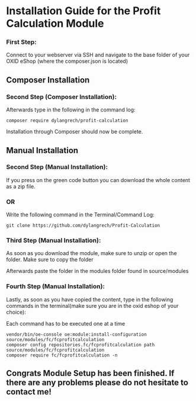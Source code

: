 <h1>Installation Guide for the Profit Calculation Module</h1>
<h3>First Step:</h3>
<p>Connect to your webserver via SSH and navigate to the base folder of your OXID eShop (where the composer.json is located)</p>
<h2>Composer Installation</h2>
<h3>Second Step (Composer Installation):</h3>
<p>Afterwards type in the following in the command log:</p>
<code>composer require dylangrech/profit-calculation</code>
<p>Installation through Composer should now be complete.</p>
<h2>Manual Installation</h2>
<h3>Second Step (Manual Installation):</h3>
<p>If you press on the green code button you can download the whole content as a zip file.</p>
<h3>OR</h3>
<p>Write the following command in the Terminal/Command Log:</p>
<code>git clone https://github.com/dylangrech/Profit-Calculation</code>
<h3>Third Step (Manual Installation):</h3>
<p>As soon as you download the module, make sure to unzip or open the folder. Make sure to copy the folder</p>
<p>Afterwards paste the folder in the modules folder found in source/modules</p>
<h3>Fourth Step (Manual Installation):</h3>
<p>Lastly, as soon as you have copied the content, type in the following commands in the terminal(make sure you are in the oxid eshop of your choice):</p>
<p>Each command has to be executed one at a time</p>
<code>vendor/bin/oe-console oe:module:install-configuration source/modules/fc/fcprofitcalculation
composer config repositories.fc/fcprofitcalculation path source/modules/fc/fcprofitcalculation
composer require fc/fcprofitcalculation -n</code>
<h2>Congrats Module Setup has been finished. If there are any problems please do not hesitate to contact me!</h2>
